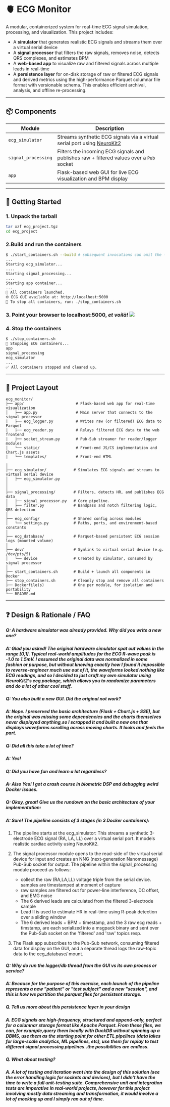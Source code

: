 # 🫀 ECG Monitor

A modular, containerized system for real-time ECG signal simulation, processing, and visualization. This project includes:

- A **simulator** that generates realistic ECG signals and streams them over a virtual serial device
- A **signal processor** that filters the raw signals, removes noise, detects QRS complexes, and estimates BPM
- A **web-based app** to visualize raw and filtered signals across multiple leads in real-time
- A **persistence layer**  for on-disk storage of raw or filtered ECG signals and derived metrics using the high-performance Parquet columnar file format with versionable schema. This enables efficient archival, analysis, and offline re-processing.

---

## 📦 Components

| Module              | Description |
|---------------------|-------------|
| `ecg_simulator`     | Streams synthetic ECG signals via a virtual serial port using [NeuroKit2](https://neurokit2.readthedocs.io/) |
| `signal_processing` | Filters the incoming ECG signals and publishes raw + filtered values over a `Pub` socket |
| `app`               | Flask-based web GUI for live ECG visualization and BPM display |

---

## 🚀 Getting Started

### 1. Unpack the tarball

```bash
tar xzf ecg_project.tgz
cd ecg_project
```
### 2.Build and run the containers
``` bash
$ ./start_containers.sh --build # subsequent invocations can omit the --build argument
...
Starting ecg_simulator...
....
Starting signal_processing...
....
Starting app container...
...
🎉 All containers launched.
🌐 ECG GUI available at: http://localhost:5000
🛑 To stop all containers, run: ./stop_containers.sh

```

### 3. Point your browser to localhost:5000, *et voilà!* ![](images/ecg-monitor-screenshot.png)

### 4. Stop the containers
``` bash
$ ./stop_containers.sh
🧹 Stopping ECG containers...
app
signal_processing
ecg_simulator
...
✅ All containers stopped and cleaned up.

```
---
## 📁 Project Layout
```
ecg_monitor/
├── app/                       # Flask-based web app for real-time visualization
│   ├── app.py                 # Main server that connects to the signal processor
|   ├── ecg_logger.py          # Writes raw (or filtered) ECG data to Parquet
|   ├── ecg_reader.py          # Relays filtered ECG data to the web frontend
|   ├── socket_stream.py       # Pub-Sub streamer for reader/logger modules
│   └── static/                # Front-end JS/CS implementation and Chart.js assets
|   └── templates/             # Front-end HTML 

│
├── ecg_simulator/            # Simulates ECG signals and streams to virtual serial device
│   ├── ecg_simulator.py
│   
│
├── signal_processing/        # Filters, detects HR, and publishes ECG data
│   ├── signal_processor.py   # Core pipeline.
│   ├── filter.py             # Bandpass and notch filtering logic, QRS detection
│
├── ecg_config/               # Shared config across modules
│   └── settings.py           # Paths, ports, and environment-based constants
│
├── ecg_database/             # Parquet-based persistent ECG session logs (mounted volume)
│
├── dev/                      # Symlink to virtual serial device (e.g. /dev/pts/5)
│   └── device                # Created by simulator, consumed by signal processor
│
├── start_containers.sh       # Build + launch all components in Docker
├── stop_containers.sh        # Cleanly stop and remove all containers
├── Dockerfile(s)             # One per module, for isolation and portability
└── README.md
```
---
## ❓ Design & Rationale / FAQ
##### Q: A hardware simulator was already provided. Why did you write a new one? 
##### A: Glad you asked! The original hardware simulator spat out values in the range [0,1]. Typical real-world amplitudes for the ECG R-wave peak is -1.0 to 1.5mV. I assumed the original data was normalized in some fashion or purpose, but without knowing exactly how I found it impossible to reverse-engineer much use out of it, the waveforms looked nothing like ECG readings, and so I decided to just craft my own simulator using NeuroKit2's ecg package, which allows you to randomize parameters and do a lot of other cool stuff.  


##### Q: You also built a new GUI. Did the original not work?
##### A: Nope. I preserved the basic architecture (Flask + Chart.js + SSE), but the original was missing some dependencies and the charts themselves never displayed anything,so I scrapped it and built a new one that displays waveforms scrolling across moving charts. It looks and feels the part.


##### Q: Did all this take a lot of time?
##### A: Yes!

##### Q: Did you have fun and learn a lot regardless?
##### A: Also Yes! I got a crash course in biometric DSP and debugging weird Docker issues.

##### Q: Okay, great! Give us the rundown on the basic architecture of your implementation:
##### A: Sure! The pipeline consists of 3 stages (in 3 Docker containers):
1. The pipeline starts at the ecg_simulator: This streams a synthetic 3-electrode ECG signal (RA, LA, LL) over a virtual serial port. It models realistic cardiac activity using NeuroKit2.

2. The signal processor module opens to the read-side of the virtual serial device for input and creates an NNG (next-generation Nanomessage) Pub-Sub socket for output. The pipeline within the signal_processing module proceed as follows:
    * collect the raw (RA,LA,LL) voltage triple from the serial device. samples are timestamped at moment of capture
    * raw samples are filtered out for power-line interference, DC offset, and EMG noise
    * The 6 derived leads are calculated from the filtered 3-electrode sample
    * Lead II is used to estimate HR in real-time using R-peak detection over a sliding window
    * The 6 derived leads + BPM + timestamp, and the 3 raw ecg reads + timstamp, are each serialized into a msgpack binary and sent over the Pub-Sub socket on the 'filtered' and 'raw' topics resp.
3. The Flask app subscribes to the Pub-Sub network, consuming filtered data for display on the GUI, and a separate thread logs the raw-topic data to the ecg_database/ mount.

##### Q: Why do run the logger/db thread from the GUI vs its own process or service?
##### A: Because for the purpose of this exercise, each launch of the pipeline represents a new "patient" or "test subject" and a new "session", and this is how we partition the parquet files for persistent storage.

##### Q. Tell us more about this persistence layer in your design
##### A. ECG signals are high-frequency, structured and append-only, perfect for a columnar storage format like Apache Parquet. From these files, we can, for example,query them locally with DuckDB without spinning up a DBMS, use them as the starting point for other ETL pipelines (data lakes for large-scale analytics, ML pipelines, etc), use them for replay to test different signal processing pipelines..the possibilities are endless.

##### Q. What about testing?
##### A. A lot of testing and iteration went into the design of this solution (see the error handling logic for sockets and devices), but I didn't have the time to write a full unit-testing suite. Comprehensive unit and integration tests are imperative in real-world projects, however for this project involving mostly data streaming and transformation, it would involve a lot of mocking up and I simply ran out of time.
